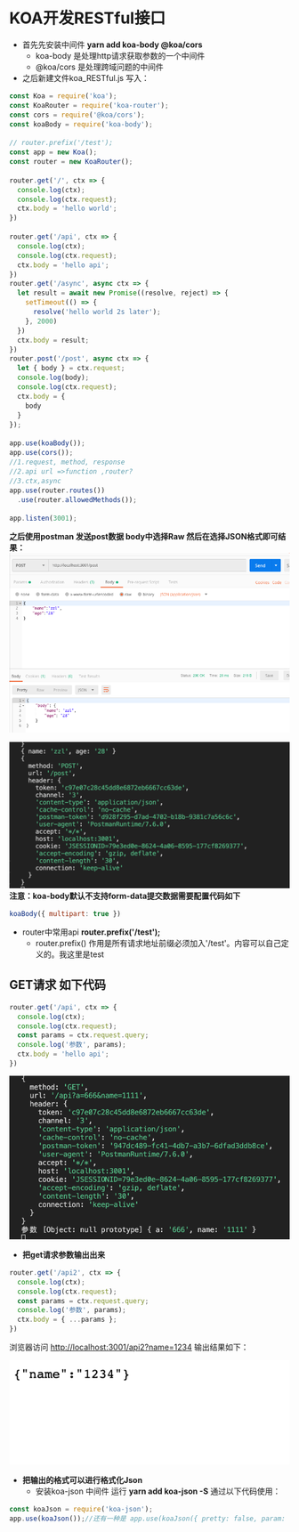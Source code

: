 # KOA开发RESTful接口

- 首先先安装中间件 **yarn add koa-body @koa/cors**
  - koa-body 是处理http请求获取参数的一个中间件
  - @koa/cors 是处理跨域问题的中间件
- 之后新建文件koa_RESTful.js 写入：

```javascript
const Koa = require('koa');
const KoaRouter = require('koa-router');
const cors = require('@koa/cors');
const koaBody = require('koa-body');

// router.prefix('/test');
const app = new Koa();
const router = new KoaRouter();

router.get('/', ctx => {
  console.log(ctx);
  console.log(ctx.request);
  ctx.body = 'hello world';
})

router.get('/api', ctx => {
  console.log(ctx);
  console.log(ctx.request);
  ctx.body = 'hello api';
})
router.get('/async', async ctx => {
  let result = await new Promise((resolve, reject) => {
    setTimeout(() => {
      resolve('hello world 2s later');
    }, 2000)
  })
  ctx.body = result;
})
router.post('/post', async ctx => {
  let { body } = ctx.request;
  console.log(body);
  console.log(ctx.request);
  ctx.body = {
    body
  }
});

app.use(koaBody());
app.use(cors());
//1.request, method, response
//2.api url =>function ,router?
//3.ctx,async
app.use(router.routes())
  .use(router.allowedMethods());

app.listen(3001);
```

**之后使用postman 发送post数据 body中选择Raw 然后在选择JSON格式即可结果：**
![在这里插入图片描述](./../assets/koa_RESTful/koa_RESTful_1.png)

![node 后台日志图片](./../assets/koa_RESTful/koa_RESTful_2.png)
**注意：koa-body默认不支持form-data提交数据需要配置代码如下**

```javascript
koaBody({ multipart: true })
```

- router中常用api **router.prefix('/test');**
  - router.prefix() 作用是所有请求地址前缀必须加入'/test'。内容可以自己定义的。我这里是test

## GET请求 如下代码

```javascript
router.get('/api', ctx => {
  console.log(ctx);
  console.log(ctx.request);
  const params = ctx.request.query;
  console.log('参数', params);
  ctx.body = 'hello api';
})
```

![在这里插入图片描述](./../assets/koa_RESTful/koa_RESTful_3.png)

- **把get请求参数输出出来**

```javascript
router.get('/api2', ctx => {
  console.log(ctx);
  console.log(ctx.request);
  const params = ctx.request.query;
  console.log('参数', params);
  ctx.body = { ...params };
})
```

浏览器访问 <http://localhost:3001/api2?name=1234> 输出结果如下：

![在这里插入图片描述](./../assets/koa_RESTful/koa_RESTful_4.png)

- **把输出的格式可以进行格式化Json**
  - 安装koa-json 中间件
运行 **yarn add  koa-json -S** 通过以下代码使用：

```javascript
const koaJson = require('koa-json');
app.use(koaJson());//还有一种是 app.use(koaJson({ pretty: false, param: 'pretty' }));
```
